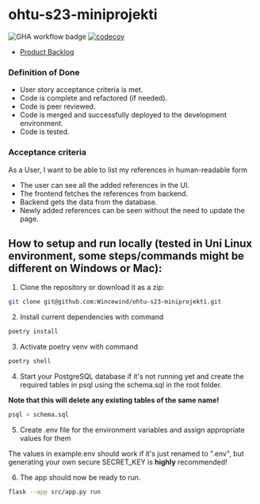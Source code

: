 # ohtu-s23-miniprojekti
![GHA workflow badge](https://github.com/Wincewind/ohtu-s23-miniprojekti/workflows/CI/badge.svg)
[![codecov](https://codecov.io/gh/Wincewind/ohtu-s23-miniprojekti/graph/badge.svg?token=NT9QQT7HRH)](https://codecov.io/gh/Wincewind/ohtu-s23-miniprojekti)

- [Product Backlog](https://docs.google.com/spreadsheets/d/e/2PACX-1vTFMWHkg-GeTz5WsSQdvTTTKeWg1X4EbmagzSqQpQGtWI-dL88LgfhepvqFQfgGQxLHZ2dLskBmxhSG/pubhtml)

### Definition of Done
- User story acceptance criteria is met.
- Code is complete and refactored (if needed).
- Code is peer reviewed.
- Code is merged and successfully deployed to the development environment.
- Code is tested.

### Acceptance criteria
As a User, I want to be able to list my references in human-readable form
- The user can see all the added references in the UI.
- The frontend fetches the references from backend.
- Backend gets the data from the database.
- Newly added references can be seen without the need to update the page.

## How to setup and run locally (tested in Uni Linux environment, some steps/commands might be different on Windows or Mac):
1.  Clone the repository or download it as a zip:
```bash
git clone git@github.com:Wincewind/ohtu-s23-miniprojekti.git
```
2. Install current dependencies with command
```bash
poetry install
```
3. Activate poetry venv with command
```bash
poetry shell
```

4.  Start your PostgreSQL database if it's not running yet and create the required tables in psql using the schema.sql in the root folder.

**Note that this will delete any existing tables of the same name!**
```bash
psql < schema.sql
```
5.  Create .env file for the environment variables and assign appropriate values for them

The values in example.env should work if it's just renamed to ".env", but generating your own secure SECRET_KEY is **highly** recommended!

6.  The app should now be ready to run.
```bash
flask --app src/app.py run
```
